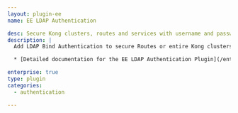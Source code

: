 ```yaml
---
layout: plugin-ee
name: EE LDAP Authentication

desc: Secure Kong clusters, routes and services with username and password protection
description: |
  Add LDAP Bind Authentication to secure Routes or entire Kong clusters with username and password protection.

  * [Detailed documentation for the EE LDAP Authentication Plugin](/enterprise/latest/plugins/ldap-authentication-advanced/)

enterprise: true
type: plugin
categories:
  - authentication

---
```

